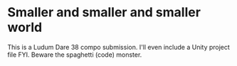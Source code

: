 # Smaller and smaller and smaller world
This is a Ludum Dare 38 compo submission. 
I'll even include  a Unity project file FYI.
Beware the spaghetti (code) monster.
